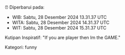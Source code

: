 ⏰ Diperbarui pada:
- WIB: Sabtu, 28 Desember 2024 13.31.37 UTC
- WITA: Sabtu, 28 Desember 2024 14.31.37 UTC
- WIT: Sabtu, 28 Desember 2024 15.31.37 UTC

Kutipan Inspiratif:
"If you are player then Im the GAME."


Kategori: funny


